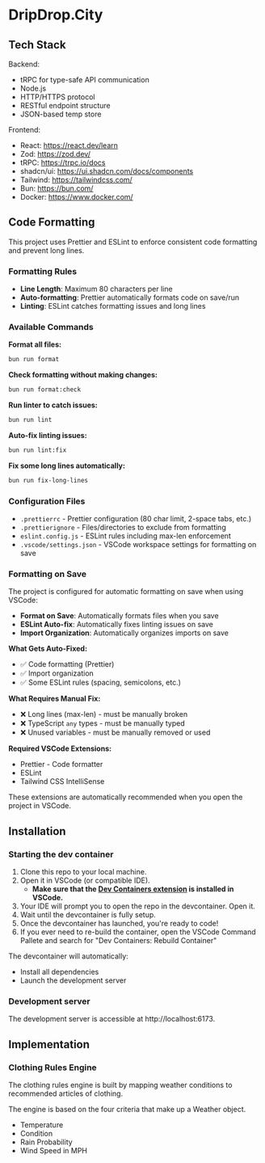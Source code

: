 # DripDrop.City

## Tech Stack

Backend:

- tRPC for type-safe API communication
- Node.js
- HTTP/HTTPS protocol
- RESTful endpoint structure
- JSON-based temp store

Frontend:

- React: https://react.dev/learn
- Zod: https://zod.dev/
- tRPC: https://trpc.io/docs
- shadcn/ui: https://ui.shadcn.com/docs/components
- Tailwind: https://tailwindcss.com/
- Bun: https://bun.com/
- Docker: https://www.docker.com/

## Code Formatting

This project uses Prettier and ESLint to enforce consistent code formatting and prevent long lines.

### Formatting Rules

- **Line Length**: Maximum 80 characters per line
- **Auto-formatting**: Prettier automatically formats code on save/run
- **Linting**: ESLint catches formatting issues and long lines

### Available Commands

**Format all files:**

```bash
bun run format
```

**Check formatting without making changes:**

```bash
bun run format:check
```

**Run linter to catch issues:**

```bash
bun run lint
```

**Auto-fix linting issues:**

```bash
bun run lint:fix
```

**Fix some long lines automatically:**

```bash
bun run fix-long-lines
```

### Configuration Files

- `.prettierrc` - Prettier configuration (80 char limit, 2-space tabs, etc.)
- `.prettierignore` - Files/directories to exclude from formatting
- `eslint.config.js` - ESLint rules including max-len enforcement
- `.vscode/settings.json` - VSCode workspace settings for formatting on save

### Formatting on Save

The project is configured for automatic formatting on save when using VSCode:

- **Format on Save**: Automatically formats files when you save
- **ESLint Auto-fix**: Automatically fixes linting issues on save
- **Import Organization**: Automatically organizes imports on save

**What Gets Auto-Fixed:**

- ✅ Code formatting (Prettier)
- ✅ Import organization
- ✅ Some ESLint rules (spacing, semicolons, etc.)

**What Requires Manual Fix:**

- ❌ Long lines (max-len) - must be manually broken
- ❌ TypeScript `any` types - must be manually typed
- ❌ Unused variables - must be manually removed or used

**Required VSCode Extensions:**

- Prettier - Code formatter
- ESLint
- Tailwind CSS IntelliSense

These extensions are automatically recommended when you open the project in VSCode.

## Installation

### Starting the dev container

1. Clone this repo to your local machine.
1. Open it in VSCode (or compatible IDE).
   - **Make sure that the [Dev Containers extension](https://marketplace.visualstudio.com/items?itemName=ms-vscode-remote.remote-containers) is installed in VSCode.**
1. Your IDE will prompt you to open the repo in the devcontainer. Open it.
1. Wait until the devcontainer is fully setup.
1. Once the devcontainer has launched, you're ready to code!
1. If you ever need to re-build the container, open the VSCode Command Pallete and search for "Dev Containers: Rebuild Container"

The devcontainer will automatically:

- Install all dependencies
- Launch the development server

### Development server

The development server is accessible at http://localhost:6173.

## Implementation

### Clothing Rules Engine

The clothing rules engine is built by mapping weather conditions to recommended articles of clothing.

The engine is based on the four criteria that make up a Weather object.

- Temperature
- Condition
- Rain Probability
- Wind Speed in MPH
